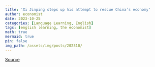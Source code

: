 ```yaml
---
title: 'Xi Jinping steps up his attempt to rescue China’s economy'
author: economist
date: 2023-10-25
categories: [Language Learning, English]
tags: [english learning, the economist]
math: true
mermaid: true
pin: false
img_path: /assets/img/posts/202310/
---
```






[Source](https://www.economist.com/finance-and-economics/2023/10/25/xi-jinping-steps-up-his-attempt-to-rescue-chinas-economy)